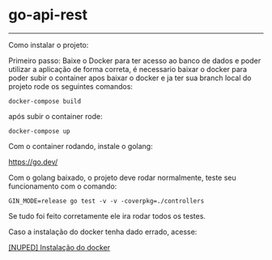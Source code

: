# go-api-rest
-----------------------------------
Como instalar o projeto:

Primeiro passo: Baixe o Docker
para ter acesso ao banco de dados e poder utilizar a aplicação de forma correta, é necessario baixar o docker para poder subir o container apos baixar o docker e ja ter sua branch local do projeto rode os seguintes comandos: 

    docker-compose build 

  após subir o container rode:

    docker-compose up

  Com o container rodando, instale o golang: 
  
  https://go.dev/

  Com o golang baixado, o projeto deve rodar normalmente, teste seu funcionamento com o comando:
		
    GIN_MODE=release go test -v -v -coverpkg=./controllers
	
  Se tudo foi feito corretamente ele ira rodar todos os testes.

  Caso a instalação do docker tenha dado errado, acesse:
  
  [[NUPED] Instalação do docker](https://docs.google.com/document/d/1GUV-jyBQZDuG_sSoKHyDHwLbMR9baZMDxKht7kxWCec/edit?usp=sharing)
